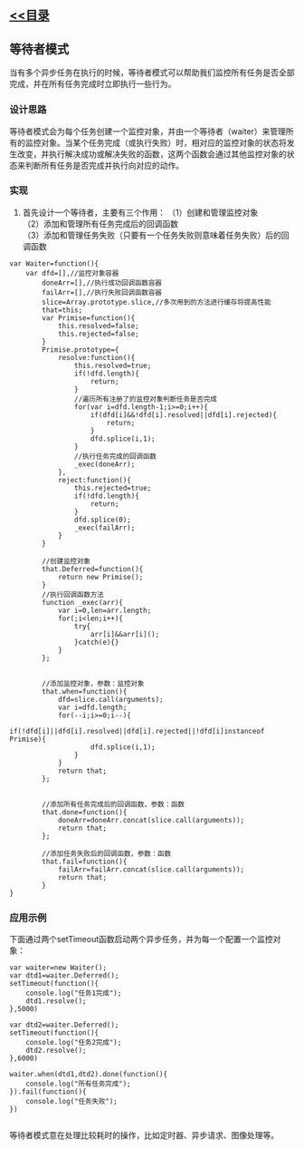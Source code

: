 ## [<<目录](https://github.com/snsart/blog/blob/master/README.md)

## 等待者模式
当有多个异步任务在执行的时候，等待者模式可以帮助我们监控所有任务是否全部完成，并在所有任务完成时立即执行一些行为。
### 设计思路
等待者模式会为每个任务创建一个监控对象，并由一个等待者（waiter）来管理所有的监控对象。当某个任务完成（或执行失败）时，相对应的监控对象的状态将发生改变，并执行解决成功或解决失败的函数，这两个函数会通过其他监控对象的状态来判断所有任务是否完成并执行向对应的动作。

### 实现
1. 首先设计一个等待者，主要有三个作用：
（1）创建和管理监控对象<br>
（2）添加和管理所有任务完成后的回调函数<br>
（3）添加和管理任务失败（只要有一个任务失败则意味着任务失败）后的回调函数<br>
```
var Waiter=function(){
	var dfd=[],//监控对象容器
		doneArr=[],//执行成功回调函数容器
		failArr=[],//执行失败回调函数容器
		slice=Array.prototype.slice,//多次用到的方法进行缓存将提高性能
		that=this;
		var Primise=function(){
			this.resolved=false;
			this.rejected=false;
		}
		Primise.prototype={
			resolve:function(){
				this.resolved=true;
				if(!dfd.length){
					return;
				}
				//遍历所有注册了的监控对象判断任务是否完成
				for(var i=dfd.length-1;i>=0;i++){
					if(dfd[i]&&!dfd[i].resolved||dfd[i].rejected){
						return;
					}
					dfd.splice(i,1);
				}
				//执行任务完成的回调函数
				_exec(doneArr);
			},
			reject:function(){
				this.rejected=true;
				if(!dfd.length){
					return;
				}
				dfd.splice(0);
				_exec(failArr);
			}
		}
		
		//创建监控对象
		that.Deferred=function(){
			return new Primise();
		}
		//执行回调函数方法
		function _exec(arr){
			var i=0,len=arr.length;
			for(;i<len;i++){
				try{
					arr[i]&&arr[i]();
				}catch(e){}
			}	
		};
		
		
		//添加监控对象，参数：监控对象
		that.when=function(){
			dfd=slice.call(arguments);
			var i=dfd.length;
			for(--i;i>=0;i--){
				if(!dfd[i]||dfd[i].resolved||dfd[i].rejected||!dfd[i]instanceof Primise){
					dfd.splice(i,1);
				}
			}
			return that;
		};
		
		
		//添加所有任务完成后的回调函数，参数：函数
		that.done=function(){
			doneArr=doneArr.concat(slice.call(arguments));
			return that;
		};
		
		//添加任务失败后的回调函数，参数：函数
		that.fail=function(){
			failArr=failArr.concat(slice.call(arguments));
			return that;
		}
}
```

### 应用示例
下面通过两个setTimeout函数启动两个异步任务，并为每一个配置一个监控对象：
```
var waiter=new Waiter();
var dtd1=waiter.Deferred();
setTimeout(function(){
	console.log("任务1完成");
	dtd1.resolve();
},5000)

var dtd2=waiter.Deferred();
setTimeout(function(){
	console.log("任务2完成");
	dtd2.resolve();
},6000)

waiter.when(dtd1,dtd2).done(function(){
	console.log("所有任务完成");
}).fail(function(){
	console.log("任务失败");
})


```

等待者模式意在处理比较耗时的操作，比如定时器、异步请求、图像处理等。